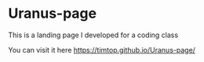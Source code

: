 # Uranus-page
This is a landing page I developed for a coding class

You can visit it here https://timtop.github.io/Uranus-page/
